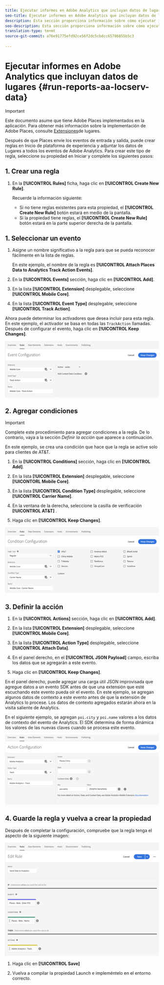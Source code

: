 ```yaml
---
title: Ejecutar informes en Adobe Analytics que incluyan datos de lugares
seo-title: Ejecutar informes en Adobe Analytics que incluyan datos de lugares
description: Esta sección proporciona información sobre cómo ejecutar informes en Analytics que incluya datos de Lugares.
seo-description: Esta sección proporciona información sobre cómo ejecutar informes en Analytics que incluya datos de Lugares.
translation-type: tm+mt
source-git-commit: a76e91775efd92ce56f2dc5cbdcc65786855b5c3

---
```



# Ejecutar informes en Adobe Analytics que incluyan datos de lugares {#run-reports-aa-locserv-data}

>[!IMPORTANT]
>
>Este documento asume que tiene Adobe Places implementados en la aplicación. Para obtener más información sobre la implementación de Adobe Places, consulte [Extensiones](/help/places-ext-aep-sdks/places-extension/places-extension.md)de lugares.

Después de que Places envíe los eventos de entrada y salida, puede crear reglas en Inicio de plataforma de experiencia y adjuntar los datos de Lugares a todos los eventos de Adobe Analytics. Para crear este tipo de regla, seleccione su propiedad en Iniciar y complete los siguientes pasos:

## 1. Crear una regla

1. En la **[!UICONTROL Rules]** ficha, haga clic en **[!UICONTROL Create New Rule]**.

   Recuerde la información siguiente:
   * Si no tiene reglas existentes para esta propiedad, el **[!UICONTROL Create New Rule]** botón estará en medio de la pantalla.
   * Si la propiedad tiene reglas, el **[!UICONTROL Create New Rule]** botón estará en la parte superior derecha de la pantalla.

## 1. Seleccionar un evento

1. Asigne un nombre significativo a la regla para que se pueda reconocer fácilmente en la lista de reglas.

   En este ejemplo, el nombre de la regla es **[!UICONTROL Attach Places Data to Analytics Track Action Events]**.

2. En la **[!UICONTROL Events]** sección, haga clic en **[!UICONTROL Add]**.

3. En la lista **[!UICONTROL Extension]** desplegable, seleccione **[!UICONTROL Mobile Core]**.

4. En la lista **[!UICONTROL Event Type]** desplegable, seleccione **[!UICONTROL Track Action]**.

Ahora puede determinar los activadores que desea incluir para esta regla. En este ejemplo, el activador se basa en todas las `TrackAction` llamadas. Después de configurar el evento, haga clic en **[!UICONTROL Keep Changes]**.

!["crear un evento"](/help/assets/ad-setEvent.png)


## 2. Agregar condiciones

>[!IMPORTANT]
>
>Complete este procedimiento para agregar condiciones a la regla. De lo contrario, vaya a la sección *Definir la acción* que aparece a continuación.

En este ejemplo, se crea una condición que hace que la regla se active solo para clientes de AT&amp;T.

1. En la **[!UICONTROL Conditions]** sección, haga clic en **[!UICONTROL Add]**.

2. En la lista **[!UICONTROL Extension]** desplegable, seleccione **[!UICONTORL Mobile Core]**.

3. En la lista **[!UICONTROL Condition Type]** desplegable, seleccione **[!UICONTROL Carrier Name]**.

4. En la ventana de la derecha, seleccione la casilla de verificación **[!UICONTROL AT&T]** .

5. Haga clic en **[!UICONTROL Keep Changes]**.

!["crear una condición"](/help/assets/ad-setCondition.png)

## 3. Definir la acción

1. En la **[!UICONTROL Actions]** sección, haga clic en **[!UICONTROL Add]**.

2. En la lista **[!UICONTROL Extension]** desplegable, seleccione **[!UICONTROL Mobile Core]**.

3. En la lista **[!UICONTROL Action Type]** desplegable, seleccione **[!UICONTROL Attach Data]**.

4. En el panel derecho, en el **[!UICONTROL JSON Payload]** campo, escriba los datos que se agregarán a este evento.

5. Haga clic en **[!UICONTROL Keep Changes]**.

En el panel derecho, puede agregar una carga útil JSON improvisada que agregue datos a un evento SDK antes de que una extensión que esté escuchando este evento pueda oír el evento. En este ejemplo, se agregan algunos datos de contexto a este evento antes de que la extensión de Analytics lo procese. Los datos de contexto agregados estarán ahora en la visita saliente de Analytics.

En el siguiente ejemplo, se agregan `poi.city` y `poi.name` valores a los datos de contexto del evento de Analytics. El SDK determina de forma dinámica los valores de las nuevas claves cuando se procesa este evento.

!["crear una acción"](/help/assets/pt-setAction.png)

## 4. Guarde la regla y vuelva a crear la propiedad

Después de completar la configuración, compruebe que la regla tenga el aspecto de la siguiente imagen:

!["la regla está completa."](/help/assets/pt-ruleComplete.png)

1. Haga clic en **[!UICONTROL Save]**

2. Vuelva a compilar la propiedad Launch e impleméntelo en el entorno correcto.
